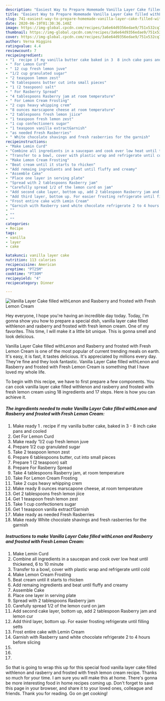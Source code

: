 ```yaml
---
description: "Easiest Way to Prepare Homemade Vanilla Layer Cake filled withLenon and Rasberry and frosted with Fresh Lemon Cream"
title: "Easiest Way to Prepare Homemade Vanilla Layer Cake filled withLenon and Rasberry and frosted with Fresh Lemon Cream"
slug: 741-easiest-way-to-prepare-homemade-vanilla-layer-cake-filled-withlenon-and-rasberry-and-frosted-with-fresh-lemon-cream
date: 2020-06-19T01:30:36.148Z
image: https://img-global.cpcdn.com/recipes/3a6e64d9356edae9/751x532cq70/vanilla-layer-cake-filled-withlenon-and-rasberry-and-frosted-with-fresh-lemon-cream-recipe-main-photo.jpg
thumbnail: https://img-global.cpcdn.com/recipes/3a6e64d9356edae9/751x532cq70/vanilla-layer-cake-filled-withlenon-and-rasberry-and-frosted-with-fresh-lemon-cream-recipe-main-photo.jpg
cover: https://img-global.cpcdn.com/recipes/3a6e64d9356edae9/751x532cq70/vanilla-layer-cake-filled-withlenon-and-rasberry-and-frosted-with-fresh-lemon-cream-recipe-main-photo.jpg
author: Verna Higgins
ratingvalue: 4.4
reviewcount: 7
recipeingredient:
- "1  recipe if my vanilla butter cake baked in 3  8 inch cake pans and cooled"
- " For Lemon Curd"
- " 12 cup fresh lemon juve"
- "1/2 cup granulated sugar"
- "2 teaspoon lemon zest"
- "6 tablespoons butter cut into small pieces"
- "1 (2 teaspoon) salt"
- " For Rasberry Spread"
- "4 tablespoons Rasberry jam at room temperature"
- " For Lemon Cream Frosting"
- "2 cups heavy whipping crem"
- "8 ounces marscapone cheese at room temperature"
- "2 tablespoons fresh lemon jiice"
- "1 teaspoon fresh lemon zest"
- "1 cup confectioners sugar"
- "1 teaspoon vanilla extractGarnish"
- "as needed Fresh Rasberries"
- " White chocolate shavings and fresh rasberries for the garnish"
recipeinstructions:
- "Make Lemin Curd"
- "Combine all ingredients in a saucepan and cook over low heat until thickened, 6 to 10 minute"
- "Transfer to a bowl, cover with plastic wrap and refrigerate until cold"
- "Make Lemon Cream Frosting"
- "Beat cream until it starts to rhicken"
- "Add remaing ingredients and beat until fluffy and creamy"
- "Assemble Cake"
- "Place one layer in serving plate"
- "Spread with 2 tablespoons Rasberry jam"
- "Carefully spread 1/2 of the lemon curd on jam"
- "Add second cake layer, bottom up, add 2 tablespoon Rasberry jam and lemon cur"
- "Add third layer, bottom up. For easier frosting refrigerate until filling setts"
- "Frost entire cake with Lemin Cream"
- "Garnish with Rasberry sand white chocolate refrigerate 2 to 4 hours before slicing"
- ""
- ""
- ""
categories:
- Recipe
tags:
- vanilla
- layer
- cake

katakunci: vanilla layer cake 
nutrition: 113 calories
recipecuisine: American
preptime: "PT25M"
cooktime: "PT30M"
recipeyield: "4"
recipecategory: Dinner

---
```



![Vanilla Layer Cake filled withLenon and Rasberry and frosted with Fresh Lemon Cream](https://img-global.cpcdn.com/recipes/3a6e64d9356edae9/751x532cq70/vanilla-layer-cake-filled-withlenon-and-rasberry-and-frosted-with-fresh-lemon-cream-recipe-main-photo.jpg)

Hey everyone, I hope you're having an incredible day today. Today, I'm gonna show you how to prepare a special dish, vanilla layer cake filled withlenon and rasberry and frosted with fresh lemon cream. One of my favorites. This time, I will make it a little bit unique. This is gonna smell and look delicious.



Vanilla Layer Cake filled withLenon and Rasberry and frosted with Fresh Lemon Cream is one of the most popular of current trending meals on earth. It's easy, it is fast, it tastes delicious. It's appreciated by millions every day. They're fine and they look fantastic. Vanilla Layer Cake filled withLenon and Rasberry and frosted with Fresh Lemon Cream is something that I have loved my whole life.


To begin with this recipe, we have to first prepare a few components. You can cook vanilla layer cake filled withlenon and rasberry and frosted with fresh lemon cream using 18 ingredients and 17 steps. Here is how you can achieve it.

<!--inarticleads1-->

##### The ingredients needed to make Vanilla Layer Cake filled withLenon and Rasberry and frosted with Fresh Lemon Cream:

1. Make ready 1 . recipe if my vanilla butter cake, baked in 3 - 8 inch cake pans and cooled
1. Get  For Lemon Curd
1. Make ready  ’1/2 cup fresh lemon juve
1. Prepare 1/2 cup granulated sugar
1. Take 2 teaspoon lemon zest
1. Prepare 6 tablespoons butter, cut into small pieces
1. Prepare 1 (2 teaspoon) salt
1. Prepare  For Rasberry Spread
1. Take 4 tablespoons Rasberry jam, at room temperature
1. Take  For Lemon Cream Frosting
1. Take 2 cups heavy whipping crem
1. Make ready 8 ounces marscapone cheese, at room temperature
1. Get 2 tablespoons fresh lemon jiice
1. Get 1 teaspoon fresh lemon zest
1. Take 1 cup confectioners sugar
1. Get 1 teaspoon vanilla extract’Garnish
1. Make ready as needed Fresh Rasberries
1. Make ready  White chocolate shavings and fresh rasberries for the garnish




<!--inarticleads2-->

##### Instructions to make Vanilla Layer Cake filled withLenon and Rasberry and frosted with Fresh Lemon Cream:

1. Make Lemin Curd
1. Combine all ingredients in a saucepan and cook over low heat until thickened, 6 to 10 minute
1. Transfer to a bowl, cover with plastic wrap and refrigerate until cold
1. Make Lemon Cream Frosting
1. Beat cream until it starts to rhicken
1. Add remaing ingredients and beat until fluffy and creamy
1. Assemble Cake
1. Place one layer in serving plate
1. Spread with 2 tablespoons Rasberry jam
1. Carefully spread 1/2 of the lemon curd on jam
1. Add second cake layer, bottom up, add 2 tablespoon Rasberry jam and lemon cur
1. Add third layer, bottom up. For easier frosting refrigerate until filling setts
1. Frost entire cake with Lemin Cream
1. Garnish with Rasberry sand white chocolate refrigerate 2 to 4 hours before slicing
1. 
1. 
1. 




So that is going to wrap this up for this special food vanilla layer cake filled withlenon and rasberry and frosted with fresh lemon cream recipe. Thanks so much for your time. I am sure you will make this at home. There's gonna be more interesting food in home recipes coming up. Don't forget to save this page in your browser, and share it to your loved ones, colleague and friends. Thank you for reading. Go on get cooking!
